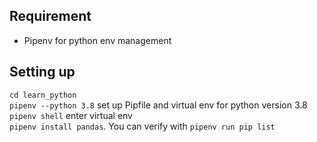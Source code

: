 ## Requirement
- Pipenv for python env management

## Setting up
`cd learn_python`\
`pipenv --python 3.8`  set up Pipfile and virtual env for python version 3.8\
`pipenv shell`  enter virtual env\
`pipenv install pandas`. You can verify with `pipenv run pip list`
